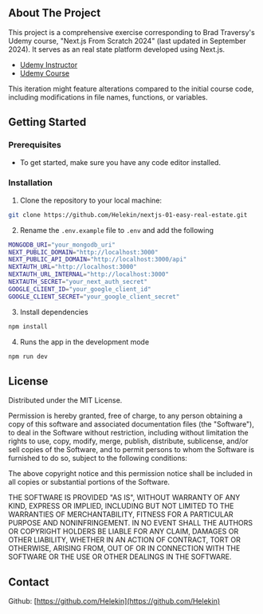 ## About The Project

This project is a comprehensive exercise corresponding to Brad Traversy's Udemy course, "Next.js From Scratch 2024" (last updated in September 2024). It serves as an real state platform developed using Next.js.

- [Udemy Instructor](https://www.udemy.com/user/brad-traversy/)
- [Udemy Course](https://www.udemy.com/course/nextjs-from-scratch/)

This iteration might feature alterations compared to the initial course code, including modifications in file names, functions, or variables.

## Getting Started

### Prerequisites

- To get started, make sure you have any code editor installed.

### Installation

1. Clone the repository to your local machine:

```sh
git clone https://github.com/Helekin/nextjs-01-easy-real-estate.git
```

2. Rename the `.env.example` file to `.env` and add the following

```sh
MONGODB_URI="your_mongodb_uri"
NEXT_PUBLIC_DOMAIN="http://localhost:3000"
NEXT_PUBLIC_API_DOMAIN="http://localhost:3000/api"
NEXTAUTH_URL="http://localhost:3000"
NEXTAUTH_URL_INTERNAL="http://localhost:3000"
NEXTAUTH_SECRET="your_next_auth_secret"
GOOGLE_CLIENT_ID="your_google_client_id"
GOOGLE_CLIENT_SECRET="your_google_client_secret"
```

3. Install dependencies

```sh
npm install
```

4. Runs the app in the development mode

```sh
npm run dev
```

## License

Distributed under the MIT License.

Permission is hereby granted, free of charge, to any person obtaining a copy of this software and associated documentation files (the "Software"), to deal in the Software without restriction, including without limitation the rights to use, copy, modify, merge, publish, distribute, sublicense, and/or sell copies of the Software, and to permit persons to whom the Software is furnished to do so, subject to the following conditions:

The above copyright notice and this permission notice shall be included in all copies or substantial portions of the Software.

THE SOFTWARE IS PROVIDED "AS IS", WITHOUT WARRANTY OF ANY KIND, EXPRESS OR IMPLIED, INCLUDING BUT NOT LIMITED TO THE WARRANTIES OF MERCHANTABILITY, FITNESS FOR A PARTICULAR PURPOSE AND NONINFRINGEMENT. IN NO EVENT SHALL THE AUTHORS OR COPYRIGHT HOLDERS BE LIABLE FOR ANY CLAIM, DAMAGES OR OTHER LIABILITY, WHETHER IN AN ACTION OF CONTRACT, TORT OR OTHERWISE, ARISING FROM, OUT OF OR IN CONNECTION WITH THE SOFTWARE OR THE USE OR OTHER DEALINGS IN THE SOFTWARE.

## Contact

Github: [https://github.com/Helekin](https://github.com/Helekin)

